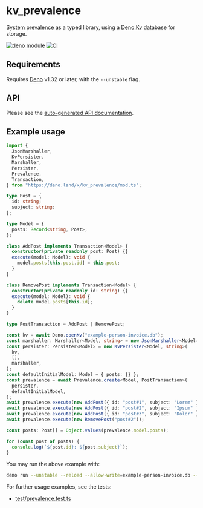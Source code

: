 # kv_prevalence

[System prevalence](https://en.wikipedia.org/wiki/System_prevalence) as a typed
library, using a [Deno.Kv](https://deno.com/kv) database for storage.

[![deno module](https://shield.deno.dev/x/kv_prevalence)](https://deno.land/x/kv_prevalence)
[![CI](https://github.com/hugojosefson/deno-kv-prevalence/actions/workflows/ci.yaml/badge.svg)](https://github.com/hugojosefson/deno-kv-prevalence/actions/workflows/ci.yaml)

## Requirements

Requires [Deno](https://deno.land/) v1.32 or later, with the `--unstable` flag.

## API

Please see the
[auto-generated API documentation](https://deno.land/x/kv_prevalence?doc).

## Example usage

```typescript
import {
  JsonMarshaller,
  KvPersister,
  Marshaller,
  Persister,
  Prevalence,
  Transaction,
} from "https://deno.land/x/kv_prevalence/mod.ts";

type Post = {
  id: string;
  subject: string;
};

type Model = {
  posts: Record<string, Post>;
};

class AddPost implements Transaction<Model> {
  constructor(private readonly post: Post) {}
  execute(model: Model): void {
    model.posts[this.post.id] = this.post;
  }
}

class RemovePost implements Transaction<Model> {
  constructor(private readonly id: string) {}
  execute(model: Model): void {
    delete model.posts[this.id];
  }
}

type PostTransaction = AddPost | RemovePost;

const kv = await Deno.openKv("example-person-invoice.db");
const marshaller: Marshaller<Model, string> = new JsonMarshaller<Model>();
const persister: Persister<Model> = new KvPersister<Model, string>(
  kv,
  [],
  marshaller,
);
const defaultInitialModel: Model = { posts: {} };
const prevalence = await Prevalence.create<Model, PostTransaction>(
  persister,
  defaultInitialModel,
);
await prevalence.execute(new AddPost({ id: "post#1", subject: "Lorem" }));
await prevalence.execute(new AddPost({ id: "post#2", subject: "Ipsum" }));
await prevalence.execute(new AddPost({ id: "post#3", subject: "Dolor" }));
await prevalence.execute(new RemovePost("post#2"));

const posts: Post[] = Object.values(prevalence.model.posts);

for (const post of posts) {
  console.log(`${post.id}: ${post.subject}`);
}
```

You may run the above example with:

```sh
deno run --unstable --reload --allow-write=example-person-invoice.db --allow-read=example-person-invoice.db https://deno.land/x/kv_prevalence/readme/person-invoice.ts
```

For further usage examples, see the tests:

- [test/prevalence.test.ts](test/prevalence.test.ts)
